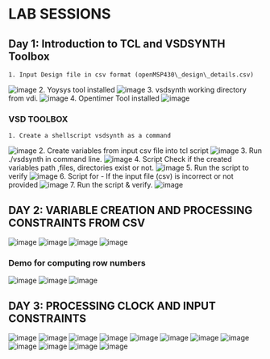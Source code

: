 # LAB SESSIONS

## Day 1: Introduction to TCL and VSDSYNTH Toolbox
	1. Input Design file in csv format (openMSP430\_design\_details.csv)
 ![image](figures/day0/day_0_csv)
	2. Yoysys tool installed
 ![image](figures/day0/yosys_day0.png)
	3. vsdsynth working directory from vdi.
 ![image](figures/day0/day_0_directory.png)
	4. Opentimer Tool installed
 ![image](figures/day0/opentimer_day0.png)
 
### VSD TOOLBOX
	1. Create a shellscript vsdsynth as a command
  ![image](figures/day0/vsdtoolbox_day0.png)
	2. Create variables from input csv file into tcl script
  ![image](figures/day0/day_1_vsdsynth_0.1.png)
	3. Run ./vsdsynth in command line.
  ![image](figures/day0/day_1_vsdsynth_0.1_2.png)
	4. Script Check if the created variables path ,files, directories exist or not.
  ![image](figures/day0/day_1_vsdsynth_0.png)
	5. Run the script to verify 
  ![image](figures/day0/day_1_vsdsynth_1.png)
	6. Script for - If the input file (csv) is incorrect or not provided 
  ![image](figures/day0/day_1_vsdsynth_2.1.png)
	7. Run the script & verify. 
  ![image](figures/day0/day_1_vsdsynth_2.png)


## DAY 2: VARIABLE CREATION AND PROCESSING CONSTRAINTS FROM CSV 
  ![image](figures/day2/day_2_img_1.png)
  ![image](figures/day2/day_2_img2.png)
  ![image](figures/day2/day2_img_3.png)
  ![image](figures/day2/day_2_image_4.png)

### Demo for computing row numbers 
  ![image](figures/day2/day_2_img_5.png)
  ![image](figures/day2/day_2_img_6.png)
  ![image](figures/day2/day_2_img_7.png)

## DAY 3: PROCESSING CLOCK AND INPUT CONSTRAINTS 
  ![image](figures/day3/day_3_img_1.png)
  ![image](figures/day3/day_3_img_2.png)
  ![image](figures/day3/day_3_img_3.png)
  ![image](figures/day3/day_3_img_4.png)
  ![image](figures/day3/day_3_img_5.png)
  ![image](figures/day3/day_3_img_5.png)
  ![image](figures/day3/day_3_img_6.png)
  ![image](figures/day3/day_3_img_7.png)
  ![image](figures/day3/day_3_img_8.png)
  ![image](figures/day3/day_3_img_9.png)
  ![image](figures/day3/day_3_img_10.png)
  ![image](figures/day3/day_3_img_11.png)

 





  
